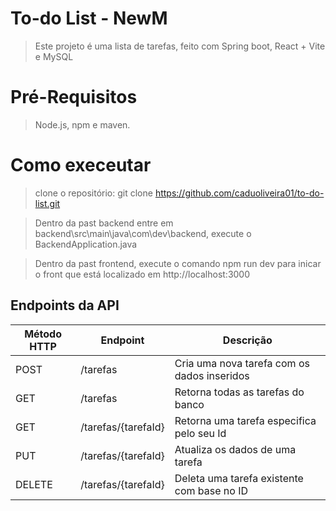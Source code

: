 # To-do List - NewM
>Este projeto é uma lista de tarefas, feito com Spring boot, React + Vite e MySQL

# Pré-Requisitos
>Node.js, npm e maven.

# Como execeutar
>clone o repositório:
git clone https://github.com/caduoliveira01/to-do-list.git

>Dentro da past backend entre em backend\src\main\java\com\dev\backend, execute o BackendApplication.java

>Dentro da past frontend, execute o comando npm run dev para inicar o front que está localizado em http://localhost:3000

## Endpoints da API

| Método HTTP | Endpoint          | Descrição                                           |
|-------------|-------------------|-----------------------------------------------------|
| POST        | /tarefas          | Cria uma nova tarefa com os dados inseridos |
| GET         | /tarefas          | Retorna todas as tarefas do banco                |
| GET         | /tarefas/{tarefaId} | Retorna uma tarefa especifica pelo seu Id     |
| PUT         | /tarefas/{tarefaId} | Atualiza os dados de uma tarefa  |
| DELETE      | /tarefas/{tarefaId} | Deleta uma tarefa existente com base no ID           |
